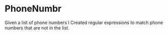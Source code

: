 # PhoneNumbr
Given a list of phone numbers I Created regular expressions to match phone numbers that are not in the list.
